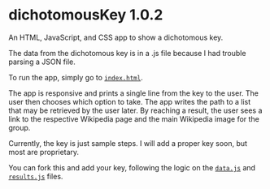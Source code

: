# dichotomousKey 1.0.2
An HTML, JavaScript, and CSS app to show a dichotomous key.

The data from the dichotomous key is in a .js file because I had trouble parsing a JSON file.

To run the app, simply go to [`index.html`](https://gacrestani.github.io/).

The app is responsive and prints a single line from the key to the user. The user then chooses which option to take. The app writes the path to a list that may be retrieved by the user later. By reaching a result, the user sees a link to the respective Wikipedia page and the main Wikipedia image for the group.

Currently, the key is just sample steps. I will add a proper key soon, but most are proprietary.

You can fork this and add your key, following the logic on the [`data.js`](data.js) and [`results.js`](results.js) files.
